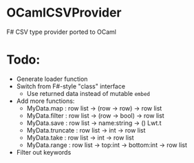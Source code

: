 # OCamlCSVProvider
F# CSV type provider ported to OCaml

# Todo:
* Generate loader function
* Switch from F#-style "class" interface
  - Use returned data instead of mutable `embed`
* Add more functions:
  - MyData.map : row list -> (row -> row) -> row list
  - MyData.filter : row list -> (row -> bool) -> row list
  - MyData.save : row list -> name:string -> () Lwt.t
  - MyData.truncate : row list -> int -> row list
  - MyData.take : row list -> int -> row list
  - MyData.range : row list -> top:int -> bottom:int -> row list
* Filter out keywords
